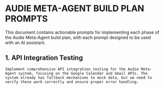# AUDIE META-AGENT BUILD PLAN PROMPTS

This document contains actionable prompts for implementing each phase of the Audie Meta-Agent build plan, with each prompt designed to be used with an AI assistant.

## 1. API Integration Testing

```prompt
Implement comprehensive API integration testing for the Audie Meta-Agent system, focusing on the Google Calendar and Gmail APIs. The system already has fallback mechanisms to mock data, but we need to verify these work correctly and ensure proper error handling.
